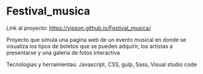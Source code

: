 # Festival_musica
Link al proyecto: https://yipson.github.io/Festival_musica/

Proyecto que simula una pagina web de un evento musical en donde
se visualiza los tipos de boletos que se pueden adquirir, los artistas
a presentarse y una galeria de fotos interactiva

Tecnologias y herramientas: Javascript, CSS, gulp, Sass, Visual studio code
